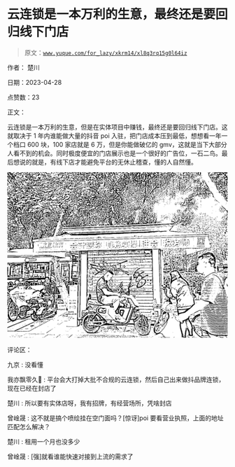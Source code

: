 # 云连锁是一本万利的生意，最终还是要回归线下门店

> 原文：[`www.yuque.com/for_lazy/xkrm14/xl8q3rq15g0l64iz`](https://www.yuque.com/for_lazy/xkrm14/xl8q3rq15g0l64iz)

作者： 楚川

日期：2023-04-28

点赞数：23

正文：

云连锁是一本万利的生意，但是在实体项目中赚钱，最终还是要回归线下门店。这就取决于 1 年内谁能做大量的抖音 poi 入驻，把门店成本压到最低，想想看一年一个档口 600 块，100 家店就是 6 万，但是你能做破亿的 gmv，这就是当下大部分人看不到的机会。同时极度便宜的门店展示也是一个很好的广告位，一石二鸟。最后想说的就是，有线下店才能避免平台的无休止稽查，懂的人自然懂。

![](img/9232971cffcecd54d29d52b934eb9b17.png)

评论区：

九京 : 没看懂

我亦飘零久🎈 : 平台会大打掉大批不合规的云连锁，然后自己出来做抖品牌连锁，现在已经在封店了

楚川 : 所以要有实体店呀，我有招牌，有经营场所，凭啥封店

曾崯晟 : 这不就是搞个喷绘挂在空门面吗？[惊讶]poi 要看营业执照，上面的地址匹配怎么解决？

楚川 : 租用一个月也没多少

曾崯晟 : [强]就看谁能快速对接到上流的需求了


